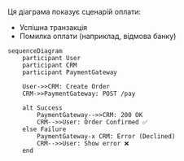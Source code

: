 Ця діаграма показує сценарій оплати:
- Успішна транзакція 
- Помилка оплати (наприклад, відмова банку)

```mermaid
sequenceDiagram
    participant User
    participant CRM
    participant PaymentGateway

    User->>CRM: Create Order
    CRM->>PaymentGateway: POST /pay

    alt Success
        PaymentGateway-->>CRM: 200 OK
        CRM-->>User: Order Confirmed ✅
    else Failure
        PaymentGateway-x CRM: Error (Declined)
        CRM-->>User: Show error ❌
    end
